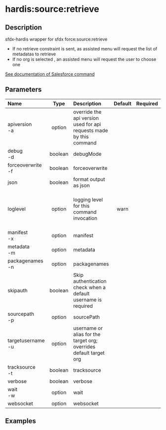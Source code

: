 <!-- This file has been generated with command 'sf hardis:doc:plugin:generate'. Please do not update it manually or it may be overwritten -->
# hardis:source:retrieve

## Description

sfdx-hardis wrapper for sfdx force:source:retrieve

- If no retrieve constraint is sent, as assisted menu will request the list of metadatas to retrieve
- If no org is selected , an assisted menu will request the user to choose one

[See documentation of Salesforce command](https://developer.salesforce.com/docs/atlas.en-us.sfdx_cli_reference.meta/sfdx_cli_reference/cli_reference_force_source.htm#cli_reference_force_source_retrieve)


## Parameters

| Name                  |  Type   | Description                                                         | Default | Required |                        Options                        |
|:----------------------|:-------:|:--------------------------------------------------------------------|:-------:|:--------:|:-----------------------------------------------------:|
| apiversion<br/>-a     | option  | override the api version used for api requests made by this command |         |          |                                                       |
| debug<br/>-d          | boolean | debugMode                                                           |         |          |                                                       |
| forceoverwrite<br/>-f | boolean | forceoverwrite                                                      |         |          |                                                       |
| json                  | boolean | format output as json                                               |         |          |                                                       |
| loglevel              | option  | logging level for this command invocation                           |  warn   |          | trace<br/>debug<br/>info<br/>warn<br/>error<br/>fatal |
| manifest<br/>-x       | option  | manifest                                                            |         |          |                                                       |
| metadata<br/>-m       | option  | metadata                                                            |         |          |                                                       |
| packagenames<br/>-n   | option  | packagenames                                                        |         |          |                                                       |
| skipauth              | boolean | Skip authentication check when a default username is required       |         |          |                                                       |
| sourcepath<br/>-p     | option  | sourcePath                                                          |         |          |                                                       |
| targetusername<br/>-u | option  | username or alias for the target org; overrides default target org  |         |          |                                                       |
| tracksource<br/>-t    | boolean | tracksource                                                         |         |          |                                                       |
| verbose               | boolean | verbose                                                             |         |          |                                                       |
| wait<br/>-w           | option  | wait                                                                |         |          |                                                       |
| websocket             | option  | websocket                                                           |         |          |                                                       |

## Examples


